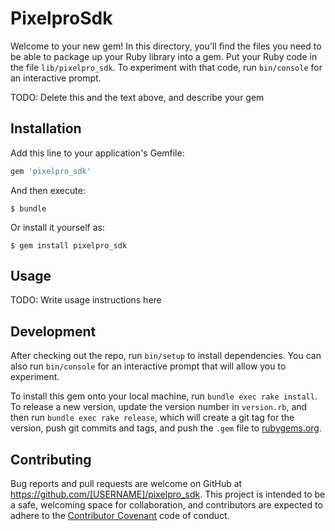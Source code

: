 # PixelproSdk

Welcome to your new gem! In this directory, you'll find the files you need to be able to package up your Ruby library into a gem. Put your Ruby code in the file `lib/pixelpro_sdk`. To experiment with that code, run `bin/console` for an interactive prompt.

TODO: Delete this and the text above, and describe your gem

## Installation

Add this line to your application's Gemfile:

```ruby
gem 'pixelpro_sdk'
```

And then execute:

    $ bundle

Or install it yourself as:

    $ gem install pixelpro_sdk

## Usage

TODO: Write usage instructions here

## Development

After checking out the repo, run `bin/setup` to install dependencies. You can also run `bin/console` for an interactive prompt that will allow you to experiment.

To install this gem onto your local machine, run `bundle exec rake install`. To release a new version, update the version number in `version.rb`, and then run `bundle exec rake release`, which will create a git tag for the version, push git commits and tags, and push the `.gem` file to [rubygems.org](https://rubygems.org).

## Contributing

Bug reports and pull requests are welcome on GitHub at https://github.com/[USERNAME]/pixelpro_sdk. This project is intended to be a safe, welcoming space for collaboration, and contributors are expected to adhere to the [Contributor Covenant](contributor-covenant.org) code of conduct.

